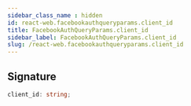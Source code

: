 ```yaml
---
sidebar_class_name : hidden
id: react-web.facebookauthqueryparams.client_id
title: FacebookAuthQueryParams.client_id
sidebar_label: FacebookAuthQueryParams.client_id
slug: /react-web.facebookauthqueryparams.client_id
---
```






## Signature

```typescript
client_id: string;
```
